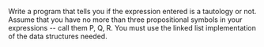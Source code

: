 Write a program that tells you if the expression entered is a
tautology or not. Assume that you have no more than three 
propositional symbols in your expressions -- call them P, Q, R. 
You must use the linked list implementation of the data
structures needed.
